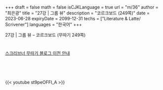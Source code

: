 +++
draft = false
math = false
isCJKLanguage = true
url = "m/36"
author = "최은광"
title = "27강 | 그룹 뷰"
description = "코르크보드 (249쪽)"
date = 2023-06-28
expiryDate = 2099-12-31
techs = ["Literature & Latte/ Scrivener"]
languages = "한국어"
+++

27강 | 그룹 뷰 – 코르크보드 (무따기 249쪽)

<!--more--> 

#

[스크리브너 무따기 블로그 이전 안내](../../docs/scrivener/newsroom/scrivener-notice-01/)

<br>

<script async src="https://pagead2.googlesyndication.com/pagead/js/adsbygoogle.js?client=ca-pub-2618164900782657"
     crossorigin="anonymous"></script>
<ins class="adsbygoogle"
     style="display:block"
     data-ad-format="autorelaxed"
     data-ad-client="ca-pub-2618164900782657"
     data-ad-slot="3789799679"></ins>
<script>
     (adsbygoogle = window.adsbygoogle || []).push({});
</script>

<br>

{{< youtube st9peOFFI_A >}}

#